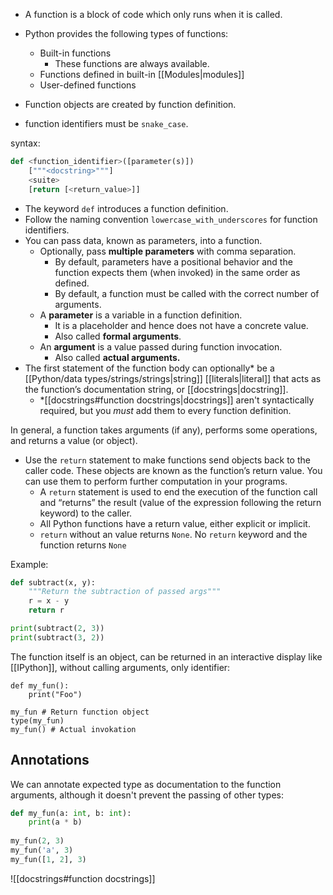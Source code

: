 - A function is a block of code which only runs when it is called.

- Python provides the following types of functions:
	- Built-in functions
		- These functions are always available.
	- Functions defined in built-in [[Modules|modules]]
	- User-defined functions


- Function objects are created by function definition.

- function identifiers must be `snake_case`.

syntax:
```Python
def <function_identifier>([parameter(s)])
	["""<docstring>"""]
	<suite>
	[return [<return_value>]]
```

- The keyword `def` introduces a function definition.
- Follow the naming convention `lowercase_with_underscores` for function identifiers.
- You can pass data, known as parameters, into a function.
	- Optionally, pass **multiple parameters** with comma separation.
		- By default, parameters have a positional behavior and the function expects them (when invoked) in the same order as defined.
		- By default, a function must be called with the correct number of arguments.
	- A **parameter** is a variable in a function definition.
		- It is a placeholder and hence does not have a concrete value.
		- Also called **formal arguments**.
	- An **argument** is a value passed during function invocation.
		- Also called **actual arguments.**
- The first statement of the function body can optionally* be a [[Python/data types/strings/strings|string]] [[literals|literal]] that acts as the function’s documentation string, or [[docstrings|docstring]].
	- \*[[docstrings#function docstrings|docstrings]] aren't syntactically required, but you *must* add them to every function definition.

In general, a function takes arguments (if any), performs some operations, and returns a value (or object).

- Use the `return` statement to make functions send objects back to the caller code. These objects are known as the function’s return value. You can use them to perform further computation in your programs.
	- A `return` statement is used to end the execution of the function call and “returns” the result (value of the expression following the return keyword) to the caller.
	- All Python functions have a return value, either explicit or implicit.
	- `return` without an value returns `None`. No `return` keyword and the function returns `None`

Example:
```Python
def subtract(x, y):
	"""Return the subtraction of passed args"""
	r = x - y
	return r

print(subtract(2, 3))
print(subtract(3, 2))
```

The function itself is an object, can be returned in an interactive display like [[IPython]], without calling arguments, only identifier:
```IPython
def my_fun():
	print("Foo")
	
my_fun # Return function object
type(my_fun)
my_fun() # Actual invokation
```

## Annotations

We can annotate expected type as documentation to the function arguments, although it doesn't prevent the passing of other types:

```Python
def my_fun(a: int, b: int):
	print(a * b)
	
my_fun(2, 3)
my_fun('a', 3)
my_fun([1, 2], 3)
```


![[docstrings#function docstrings]]


